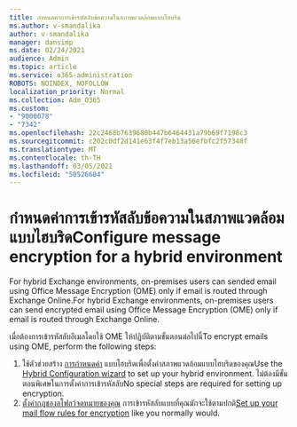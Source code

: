 ```yaml
---
title: กําหนดค่าการเข้ารหัสลับข้อความในสภาพแวดล้อมแบบไฮบริด
ms.author: v-smandalika
author: v-smandalika
manager: dansimp
ms.date: 02/24/2021
audience: Admin
ms.topic: article
ms.service: o365-administration
ROBOTS: NOINDEX, NOFOLLOW
localization_priority: Normal
ms.collection: Adm_O365
ms.custom:
- "9000078"
- "7342"
ms.openlocfilehash: 22c2468b7639680b447b6464431a79b69f7198c3
ms.sourcegitcommit: c202c0df2d141e63f4f7eb13a56efbfc2f57348f
ms.translationtype: MT
ms.contentlocale: th-TH
ms.lasthandoff: 03/05/2021
ms.locfileid: "50526604"
---
```

# <a name="configure-message-encryption-for-a-hybrid-environment"></a><span data-ttu-id="9ce61-102">กําหนดค่าการเข้ารหัสลับข้อความในสภาพแวดล้อมแบบไฮบริด</span><span class="sxs-lookup"><span data-stu-id="9ce61-102">Configure message encryption for a hybrid environment</span></span>

<span data-ttu-id="9ce61-103">For hybrid Exchange environments, on-premises users can sended email using Office Message Encryption (OME) only if email is routed through Exchange Online.</span><span class="sxs-lookup"><span data-stu-id="9ce61-103">For hybrid Exchange environments, on-premises users can send encrypted email using Office Message Encryption (OME) only if email is routed through Exchange Online.</span></span>

<span data-ttu-id="9ce61-104">เมื่อต้องการเข้ารหัสลับอีเมลโดยใช้ OME ให้ปฏิบัติตามขั้นตอนต่อไปนี้</span><span class="sxs-lookup"><span data-stu-id="9ce61-104">To encrypt emails using OME, perform the following steps:</span></span>

1. <span data-ttu-id="9ce61-105">ใช้ตัวช่วยสร้าง [การกําหนดค่า](https://docs.microsoft.com/Exchange/hybrid-configuration-wizard) แบบไฮบริดเพื่อตั้งค่าสภาพแวดล้อมแบบไฮบริดของคุณ</span><span class="sxs-lookup"><span data-stu-id="9ce61-105">Use the [Hybrid Configuration wizard](https://docs.microsoft.com/Exchange/hybrid-configuration-wizard) to set up your hybrid environment.</span></span> <span data-ttu-id="9ce61-106">ไม่ต้องมีขั้นตอนพิเศษในการตั้งค่าการเข้ารหัสลับ</span><span class="sxs-lookup"><span data-stu-id="9ce61-106">No special steps are required for setting up encryption.</span></span>
2. <span data-ttu-id="9ce61-107">[ตั้งค่ากฎของลโฟลว์จดหมายของคุณ](https://docs.microsoft.com/microsoft-365/compliance/define-mail-flow-rules-to-encrypt-email) การเข้ารหัสลับแบบที่คุณมักจะใช้ตามปกติ</span><span class="sxs-lookup"><span data-stu-id="9ce61-107">[Set up your mail flow rules for encryption](https://docs.microsoft.com/microsoft-365/compliance/define-mail-flow-rules-to-encrypt-email) like you normally would.</span></span>


